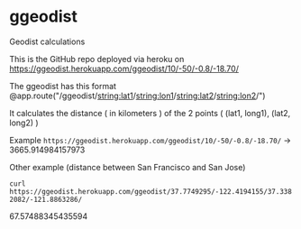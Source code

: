 # ggeodist
Geodist calculations

This is the GitHub repo deployed via heroku on https://ggeodist.herokuapp.com/ggeodist/10/-50/-0.8/-18.70/

The ggeodist has this format 
@app.route("/ggeodist/<string:lat1>/<string:lon1>/<string:lat2>/<string:lon2>/")

It calculates the distance ( in kilometers ) of the 2 points ( (lat1, long1), (lat2, long2) )

Example 
`https://ggeodist.herokuapp.com/ggeodist/10/-50/-0.8/-18.70/`  -> 3665.914984157973

Other example (distance between San Francisco and San Jose) 

`curl https://ggeodist.herokuapp.com/ggeodist/37.7749295/-122.4194155/37.3382082/-121.8863286/`

67.57488345435594


